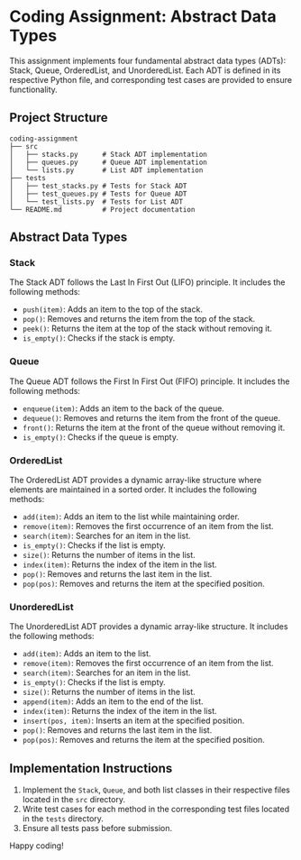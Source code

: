 # Coding Assignment: Abstract Data Types

This assignment implements four fundamental abstract data types (ADTs): Stack, Queue, OrderedList, and UnorderedList. Each ADT is defined in its respective Python file, and corresponding test cases are provided to ensure functionality.

## Project Structure

```
coding-assignment
├── src
│   ├── stacks.py      # Stack ADT implementation
│   ├── queues.py      # Queue ADT implementation
│   └── lists.py       # List ADT implementation
├── tests
│   ├── test_stacks.py # Tests for Stack ADT
│   ├── test_queues.py # Tests for Queue ADT
│   └── test_lists.py  # Tests for List ADT
└── README.md          # Project documentation
```

## Abstract Data Types

### Stack

The Stack ADT follows the Last In First Out (LIFO) principle. It includes the following methods:
- `push(item)`: Adds an item to the top of the stack.
- `pop()`: Removes and returns the item from the top of the stack.
- `peek()`: Returns the item at the top of the stack without removing it.
- `is_empty()`: Checks if the stack is empty.

### Queue

The Queue ADT follows the First In First Out (FIFO) principle. It includes the following methods:
- `enqueue(item)`: Adds an item to the back of the queue.
- `dequeue()`: Removes and returns the item from the front of the queue.
- `front()`: Returns the item at the front of the queue without removing it.
- `is_empty()`: Checks if the queue is empty.


### OrderedList

The OrderedList ADT provides a dynamic array-like structure where elements are maintained in a sorted order. It includes the following methods:
- `add(item)`: Adds an item to the list while maintaining order.
- `remove(item)`: Removes the first occurrence of an item from the list.
- `search(item)`: Searches for an item in the list.
- `is_empty()`: Checks if the list is empty.
- `size()`: Returns the number of items in the list.
- `index(item)`: Returns the index of the item in the list.
- `pop()`: Removes and returns the last item in the list.
- `pop(pos)`: Removes and returns the item at the specified position.

### UnorderedList

The UnorderedList ADT provides a dynamic array-like structure. It includes the following methods:
- `add(item)`: Adds an item to the list.
- `remove(item)`: Removes the first occurrence of an item from the list.
- `search(item)`: Searches for an item in the list.
- `is_empty()`: Checks if the list is empty.
- `size()`: Returns the number of items in the list.
- `append(item)`: Adds an item to the end of the list.
- `index(item)`: Returns the index of the item in the list.
- `insert(pos, item)`: Inserts an item at the specified position.
- `pop()`: Removes and returns the last item in the list.
- `pop(pos)`: Removes and returns the item at the specified position.


## Implementation Instructions

1. Implement the `Stack`, `Queue`, and both list classes in their respective files located in the `src` directory.
2. Write test cases for each method in the corresponding test files located in the `tests` directory.
3. Ensure all tests pass before submission.

Happy coding!